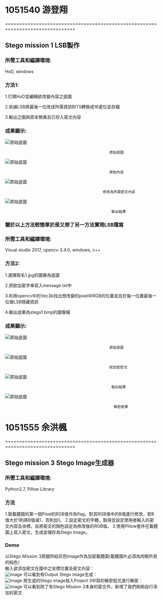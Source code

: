 # 1051540 游登翔 #
===============================================================================
## Stego mission 1 LSB製作 ##


### 所需工具和編譯環境: ###

HxD, windows

### 方法1: ###

1.打開HxD並編輯欲改變內容之底圖

2.依據LSB將最後一位改成所需資訊BITS轉換成16進位並存檔

3.輸出之圖與原本無異且已存入密文內容

### 成果顯示: ###

![原始底圖](https://github.com/cislab-yzu/Project1-5_Open/blob/master/Stego_%20mission_1%201051540/1.bmp "底圖")
                                    
                                                    原始底圖
                                                    
![原始底圖](https://github.com/cislab-yzu/Project1-5_Open/blob/master/Stego_%20mission_1%201051540/TEST1-1.png "底圖內容")

                                                    原始內容

![原始底圖](https://github.com/cislab-yzu/Project1-5_Open/blob/master/Stego_%20mission_1%201051540/TEST1-2.png "修改")

                                                 修改為所需密文內容

![原始底圖](https://github.com/cislab-yzu/Project1-5_Open/blob/master/Stego_%20mission_1%201051540/TEST.bmp "結果")

                                                     輸出結果




### 鑒於以上方法較簡單於是又想了另一方法實現LSB隱寫 ###


### 所需工具和編譯環境: ###

Visual studio 2017, opencv-3.4.0, windows, c++

### 方法2: ###

1.選擇取名1.jpg的圖像為底圖

2.把欲加密字串寫入message.txt中

3.利用opencv中的Vec3b找出想改變的pixel中RGB的位置並且於每一位置最後一位做LSB隱藏資訊

4.輸出成果為stego1.bmp的圖像檔

### 成果顯示: ###

![原始底圖](https://github.com/cislab-yzu/Project1-5_Open/blob/master/Stego_%20mission_1%201051540/1.jpg "底圖")
                                    
                                                    原始底圖
                                                    
![原始底圖](https://github.com/cislab-yzu/Project1-5_Open/blob/master/Stego_%20mission_1%201051540/TEST2-1.png "加密密文")

                                                    欲加密密文

![原始底圖](https://github.com/cislab-yzu/Project1-5_Open/blob/master/Stego_%20mission_1%201051540/stego1.bmp "結果")

                                                     輸出結果

![原始底圖](https://github.com/cislab-yzu/Project1-5_Open/blob/master/Stego_%20mission_1%201051540/TEST2-2.png "解密")

                                                      解密結果

# 1051555 余洪楓 #
===============================================================================
## Stego mission 3 Stego Image生成器 ##


### 所需工具和編譯環境: ###
Python2.7, Pillow Library

### 方法 ###
1.取載體圖的第一個Pixel的RGB值作為flag，對其RGB值中的B值進行修改，若B值大於1則將B值減1，否則加1。
2.設定密文的字體，取得並設定使用者輸入的密文內容及坐標，且將密文的顏色設定為修改後的RGB值。
3.使用Pillow套件在載體圖上寫入密文，生成並儲存為Stego Image。

### Demo ###
以Stego Mission 3原題所給灰色Image作為加密載體圖(載體圖片必須為肉眼所見的純色）</br>
輸入欲添加密文在圖中之坐標位置及密文內容：</br>
![image](https://github.com/cislab-yzu/Project1-5_Open/blob/master/StegoMission3_Creator_1051555/p1.png)
可以看到有Output Stego image生成：</br>
![image](https://github.com/cislab-yzu/Project1-5_Open/blob/master/StegoMission3_Creator_1051555/p2.png)
將生成的Stego image放入Project 3中寫的解密程式進行解密：</br>
![image](https://github.com/cislab-yzu/Project1-5_Open/blob/master/StegoMission3_Creator_1051555/p3.png)
可以看到除了有Stego Mission 3本身的密文外，新增了我們剛剛自行添加的密文



